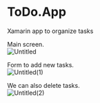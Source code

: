 # ToDo.App
Xamarin app to organize tasks

Main screen. <br>
![Untitled](https://github.com/vivianmunguia/ToDo.App/assets/15255979/1f546f0e-cf4d-42ee-8c35-66c655f8c5c2)

Form to add new tasks. <br>
![Untitled(1)](https://github.com/vivianmunguia/ToDo.App/assets/15255979/4462b6ee-1c2a-4020-9204-7bb6910cb91f)

We can also delete tasks. <br>
![Untitled(2)](https://github.com/vivianmunguia/ToDo.App/assets/15255979/f720e17f-b618-4ce8-9226-40fbf72786d2)
